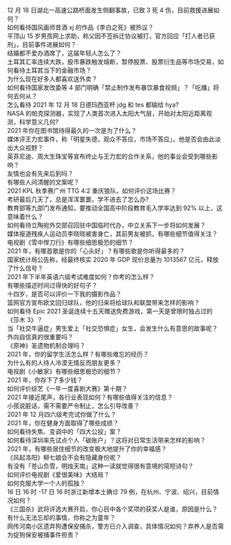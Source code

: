 12 月 18 日湖北一高速公路桥面发生侧翻事故，已致 3 死 4 伤，目前救援进展如何？  
如何看待国风画师昔酒 xj 的作品《李白之死》被热议？  
平顶山 15 岁男孩网上求助，称父因不签拆迁协议被打，官方回应「打人者已获刑」，目前事件进展如何？  
结婚都不爱办酒席了，这届年轻人怎么了？  
土耳其汇率连续大跌，股市暴跌触发熔断，暂停股票、股票衍生品等市场交易，如何看待土耳其当下的金融市场？  
为什么现在好多人都喜欢送外卖？  
如何看待国家发改委等 4 部门明确「禁止制作发布暴饮暴食视频」？「吃播」将何去何从？  
怎么看待 2021 年 12 月 18 日德玛西亚杯 jdg 和 tes 都输给 hya?  
NASA 的帕克探测器，实现了人类首次进入太阳大气层，开始对太阳近距离观测，科学意义几何?  
2021 年你在图书馆待得最久的一次是为了什么？  
媒体评王力宏事件，称「明星失德，观众不答应，市场不答应」，他是否会由此淡出大众视野？  
英菲尼迪、周大生珠宝等宣布终止与王力宏的合作关系，他的事业会受到哪些影响？  
友情也会有先来后到吗？  
有哪些人间清醒的文案呢？  
2021 KPL 秋季赛广州 TTG 4:2 重庆狼队，如何评价这场比赛？  
考研最后几天了，总是浑浑噩噩，学不进去了怎么办?  
教育部等九部门发布通知，要推动全国高中阶段教育毛入学率达到 92% 以上，这意味着什么？  
如何看待立陶宛外交部召回驻中国临时代办，中立关系下一步将如何发展？  
媒体报道残疾人运动员李晓晓被害身亡，其前男友被抓，有哪些细节值得关注？  
电视剧《雪中悍刀行》有哪些细思极恐的细节？  
2021 年，有哪首歌是你的「心头好」？有哪些歌是你听得最多的？  
国家统计局公告称，经最终核实 2020 年 GDP 现价总量为 1013567 亿元，释放了什么信号？  
2021 年下半年英语六级考试难度如何？你考的怎么样？  
有哪些描述时间过得快的好句子？  
十四岁，是否可以评价一下我的摄影作品？  
篮网官方宣布欧文回归球队，他的归来将给球队和联盟带来怎样的影响？  
如何看待 Epic 2021 圣诞连续十五天赠送免费游戏，第一天是曾限时独占过的《莎木 3》？  
当「社交牛逼症」男生爱上「社交恐惧症」女生，会发生什么有意思的故事呢？  
外向自信真的很重要吗？  
《原神》圣遗物机制合理吗？  
2021 年，你的留学生活怎么样？有哪些难忘的经历？  
为什么有的人待人冷漠无情反而朋友更多？  
电视剧《小敏家》有哪些细思极恐的细节？  
2021 年，你存下了多少钱？  
如何评价综艺《一年一度喜剧大赛》第十期？  
2021 年接近尾声，各行业表现如何？有哪些值得关注的信息？  
小孩说脏话，需不需要严令制止，怎么引导改善？  
2021 年 12 月四六级考完试你做了什么？  
2021 年，你在健身方面取得了哪些成绩？  
如何看待失焦、变调中的「四大公投」案？  
如何看待深圳率先试点个人「碳账户」？这将对日常生活带来怎样的影响？  
2021 年，有哪些居住细节的改变极大地提升了你的幸福感？  
《风起洛阳》柳七娘会不会有隐藏身份呢？  
有没有「苍山负雪，明烛天南」这种一读就觉得很有意境的简短诗句？  
如何评价电视剧《爱很美味》大结局？  
如何克服大学一个人的孤独？  
16 日 16 时 -17 日 16 时浙江新增本土确诊 79 例，在杭州、宁波、绍兴，目前情况如何？  
《三国杀》武将评选大赛开启，你心目中各个奖项的获奖人是谁，原因是什么？  
有什么无法忘却的事情，你称之为童年？  
网传河南小区遗弃狗遭保安捕杀，警方已介入调查，具体情况如何？弃养人是否需为捉狗保安被捕事件担责？  
